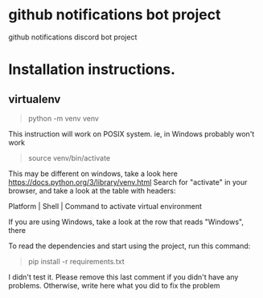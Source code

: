 # github notifications bot project

github notifications discord bot project

# Installation instructions.

## virtualenv

> python -m venv venv

This instruction will work on POSIX system. ie, in Windows probably won't work

> source venv/bin/activate

This may be different on windows, take a look here https://docs.python.org/3/library/venv.html
Search for "activate" in your browser, and take a look at the table with headers:

Platform | Shell | Command to activate virtual environment

If you are using Windows, take a look at the row that reads "Windows", there 

To read the dependencies and start using the project, run this command:

> pip install -r requirements.txt

I didn't test it. Please remove this last comment if you didn't have any problems. Otherwise, write here what you did to fix the problem


